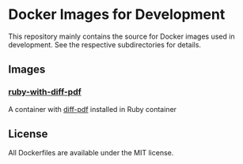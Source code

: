 # Docker Images for Development

This repository mainly contains the source for Docker images used in development. See the respective subdirectories for details.

## Images

### [ruby-with-diff-pdf](/ruby-with-diff-pdf)

A container with [diff-pdf](https://github.com/vslavik/diff-pdf) installed in Ruby container

## License

All Dockerfiles are available under the MIT license.
